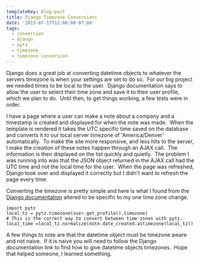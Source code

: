 ```yaml
---
templateKey: blog-post
title: Django Timezone Conversions
date: '2013-07-17T12:06:00-07:00'
tags:
  - conversion
  - django
  - pytz
  - timezone
  - timezone conversion
---
```

Django does a great job at converting datetime objects to whatever the servers timezone is when your settings are set to do so.  For our big project we needed times to be local to the user.  Django documentation says to allow the user to select their time zone and save it to their user profile, which we plan to do.  Until then, to get things working, a few tests were in order.

I have a page where a user can make a note about a company and a timestamp is created and displayed for when the note was made.  When the template is rendered it takes the UTC specific time saved on the database and converts it to our local server timezone of 'America/Denver' automatically.  To make the site more responsive, and less hits to the server, I make the creation of these notes happen through an AJAX call.  The information is then displayed on the list quickly and quietly.  The problem I was running into was that the JSON object returned in the AJAX call had the UTC time and not the local time for the user.  When the page was refreshed, Django took over and displayed it correctly but I didn't want to refresh the page every time.

Converting the timezone is pretty simple and here is what I found from the <a href="https://docs.djangoproject.com/en/dev/topics/i18n/timezones/#troubleshooting" target="_blank">Django documentation</a> altered to be specific to my one time zone change.

<pre><code>import pytz
local_tz = pytz.timezone(user.get_profile().timezone)
# This is the correct way to convert between time zones with pytz.
local_time =local_tz.normalize(note.date_created.astimezone(local_tz))</code></pre>

A few things to note are that the datetime object must be timezone aware and not naive.  If it is naive you will need to follow the Django documentation link to find how to give datetime objects timezones.  Hope that helped someone, I learned something.
